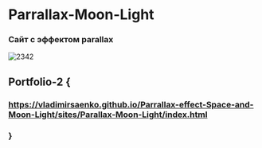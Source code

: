 # Parrallax-Moon-Light
 
### Сайт с эффектом parallax

![2342](https://user-images.githubusercontent.com/56477695/116458558-7606f080-a86d-11eb-8f27-7e697936fe0c.jpg)

## Portfolio-2 {

### https://vladimirsaenko.github.io/Parrallax-effect-Space-and-Moon-Light/sites/Parallax-Moon-Light/index.html

### }
